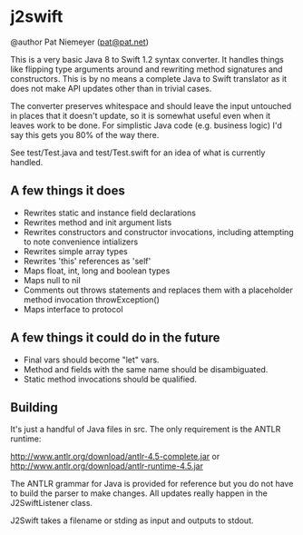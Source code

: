 # j2swift
@author Pat Niemeyer (pat@pat.net)

This is a very basic Java 8 to Swift 1.2 syntax converter.  It handles things like flipping type arguments around and rewriting method signatures and constructors. This is by no means a complete Java to Swift translator as it does not make API updates other than in trivial cases.

The converter preserves whitespace and should leave the input untouched in places that it doesn't update, so it is somewhat useful even when it leaves work to be done.  For simplistic Java code (e.g. business logic) I'd say this gets you 80% of the way there.

See test/Test.java and test/Test.swift for an idea of what is currently handled.

A few things it does
--------------------
- Rewrites static and instance field declarations
- Rewrites method and init argument lists
- Rewrites constructors and constructor invocations, including attempting to note convenience intializers 
- Rewrites simple array types
- Rewrites 'this' references as 'self'
- Maps float, int, long and boolean types
- Maps null to nil
- Comments out throws statements and replaces them with a placeholder method invocation throwException()
- Maps interface to protocol


A few things it could do in the future
--------------------------------------

- Final vars should become "let" vars.
- Method and fields with the same name should be disambiguated.
- Static method invocations should be qualified.


Building
--------

It's just a handful of Java files in src.  The only requirement is the ANTLR runtime:

  http://www.antlr.org/download/antlr-4.5-complete.jar
or
  http://www.antlr.org/download/antlr-runtime-4.5.jar

The ANTLR grammar for Java is provided for reference but you do not have to build the parser to make changes.  All updates really happen in the J2SwiftListener class.

J2Swift takes a filename or stding as input and outputs to stdout.

